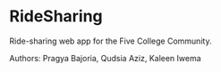 # RideSharing
Ride-sharing web app for the Five College Community.

Authors: Pragya Bajoria, Qudsia Aziz, Kaleen Iwema


